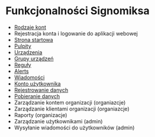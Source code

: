 # Funkcjonalności Signomiksa

- [Rodzaje kont](/features/account_types.md)
- Rejestracja konta i logowanie do aplikacji webowej
- [Strona startowa](/features/home_page.md)
- [Pulpity](/features/dashboards/index.md)
- [Urządzenia](/features/devices/index.md)
- [Grupy urządzeń](/features/groups/index.md)
- [Reguły](/features/rules/index.md)
- [Alerts](/features/alerts/index.md)
- [Wiadomości](/features/messages/index.md)
- [Konto użytkownika](/features/account/index.md)
- [Rejestrowanie danych](/features/data_provisioning.md)
- [Pobieranie danych](/features/downloading_data.md)
- Zarządzanie kontem organizacji (organiazcje)
- Zarządzanie klientami organizacji (organiazcje)
- Raporty (organizacje)
- Zarządzanie użytkownikami (admin)
- Wysyłanie wiadomości do użytkowników (admin)